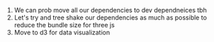 1. We can prob move all our dependencies to dev dependneices tbh
2. Let's try and tree shake our dependencies as much as possible to reduce the
   bundle size for three js
3. Move to d3 for data visualization
